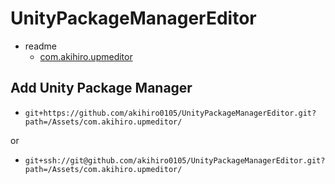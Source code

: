 # UnityPackageManagerEditor
- readme
    - [com.akihiro.upmeditor](./Assets/com.akihiro.upmeditor/README.md)

## Add Unity Package Manager
- `git+https://github.com/akihiro0105/UnityPackageManagerEditor.git?path=/Assets/com.akihiro.upmeditor/`

or

- `git+ssh://git@github.com/akihiro0105/UnityPackageManagerEditor.git?path=/Assets/com.akihiro.upmeditor/`
